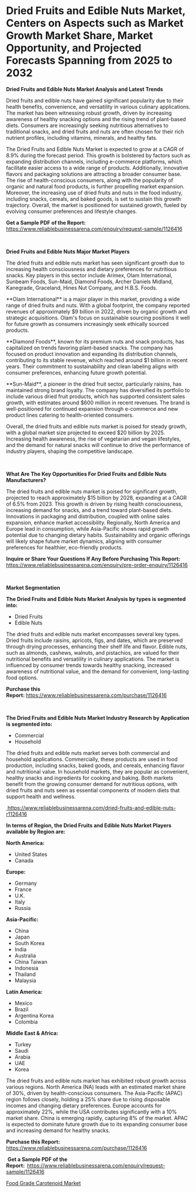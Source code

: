 <p><h1>Dried Fruits and Edible Nuts Market, Centers on Aspects such as Market Growth Market Share, Market Opportunity, and Projected Forecasts Spanning from 2025 to 2032</h1></p><p><strong>Dried Fruits and Edible Nuts Market Analysis and Latest Trends</strong></p>
<p><p>Dried fruits and edible nuts have gained significant popularity due to their health benefits, convenience, and versatility in various culinary applications. The market has been witnessing robust growth, driven by increasing awareness of healthy snacking options and the rising trend of plant-based diets. Consumers are increasingly seeking nutritious alternatives to traditional snacks, and dried fruits and nuts are often chosen for their rich nutrient profiles, including vitamins, minerals, and healthy fats.</p><p>The Dried Fruits and Edible Nuts Market is expected to grow at a CAGR of 8.9% during the forecast period. This growth is bolstered by factors such as expanding distribution channels, including e-commerce platforms, which facilitate easier access to a wide range of products. Additionally, innovative flavors and packaging solutions are attracting a broader consumer base. The rise of health-conscious consumers, along with the popularity of organic and natural food products, is further propelling market expansion. Moreover, the increasing use of dried fruits and nuts in the food industry, including snacks, cereals, and baked goods, is set to sustain this growth trajectory. Overall, the market is positioned for sustained growth, fueled by evolving consumer preferences and lifestyle changes.</p></p>
<p><strong>Get a Sample PDF of the Report:&nbsp;</strong> <a href="https://www.reliablebusinessarena.com/enquiry/request-sample/1126416?utm_campaign=2120&utm_medium=2&utm_source=Github&utm_content=ia&utm_term=15022025&utm_id=dried-fruits-and-edible-nuts">https://www.reliablebusinessarena.com/enquiry/request-sample/1126416</a></p>
<p>&nbsp;</p>
<p><strong>Dried Fruits and Edible Nuts Major Market Players</strong></p>
<p><p>The dried fruits and edible nuts market has seen significant growth due to increasing health consciousness and dietary preferences for nutritious snacks. Key players in this sector include Arimex, Olam International, Sunbeam Foods, Sun-Maid, Diamond Foods, Archer Daniels Midland, Kanegrade, Graceland, Hines Nut Company, and H.B.S. Foods.</p><p>**Olam International** is a major player in this market, providing a wide range of dried fruits and nuts. With a global footprint, the company reported revenues of approximately $9 billion in 2022, driven by organic growth and strategic acquisitions. Olam's focus on sustainable sourcing positions it well for future growth as consumers increasingly seek ethically sourced products.</p><p>**Diamond Foods**, known for its premium nuts and snack products, has capitalized on trends favoring plant-based snacks. The company has focused on product innovation and expanding its distribution channels, contributing to its stable revenue, which reached around $1 billion in recent years. Their commitment to sustainability and clean labeling aligns with consumer preferences, enhancing future growth potential.</p><p>**Sun-Maid**, a pioneer in the dried fruit sector, particularly raisins, has maintained strong brand loyalty. The company has diversified its portfolio to include various dried fruit products, which has supported consistent sales growth, with estimates around $600 million in recent revenues. The brand is well-positioned for continued expansion through e-commerce and new product lines catering to health-oriented consumers.</p><p>Overall, the dried fruits and edible nuts market is poised for steady growth, with a global market size projected to exceed $20 billion by 2025. Increasing health awareness, the rise of vegetarian and vegan lifestyles, and the demand for natural snacks will continue to drive the performance of industry players, shaping the competitive landscape.</p></p>
<p>&nbsp;</p>
<p><strong>What Are The Key Opportunities For Dried Fruits and Edible Nuts Manufacturers?</strong></p>
<p><p>The dried fruits and edible nuts market is poised for significant growth, projected to reach approximately $15 billion by 2028, expanding at a CAGR of 6.5% from 2023. This growth is driven by rising health consciousness, increasing demand for snacks, and a trend toward plant-based diets. Innovations in packaging and distribution, coupled with online sales expansion, enhance market accessibility. Regionally, North America and Europe lead in consumption, while Asia-Pacific shows rapid growth potential due to changing dietary habits. Sustainability and organic offerings will likely shape future market dynamics, aligning with consumer preferences for healthier, eco-friendly products.</p></p>
<p><strong>Inquire or Share Your Questions If Any Before Purchasing This Report:</strong> <a href="https://www.reliablebusinessarena.com/enquiry/pre-order-enquiry/1126416?utm_campaign=2120&utm_medium=2&utm_source=Github&utm_content=ia&utm_term=15022025&utm_id=dried-fruits-and-edible-nuts">https://www.reliablebusinessarena.com/enquiry/pre-order-enquiry/1126416</a></p>
<p>&nbsp;</p>
<p><strong>Market Segmentation</strong></p>
<p><strong>The Dried Fruits and Edible Nuts Market Analysis by types is segmented into:</strong></p>
<p><ul><li>Dried Fruits</li><li>Edible Nuts</li></ul></p>
<p><p>The dried fruits and edible nuts market encompasses several key types. Dried fruits include raisins, apricots, figs, and dates, which are preserved through drying processes, enhancing their shelf life and flavor. Edible nuts, such as almonds, cashews, walnuts, and pistachios, are valued for their nutritional benefits and versatility in culinary applications. The market is influenced by consumer trends towards healthy snacking, increased awareness of nutritional value, and the demand for convenient, long-lasting food options.</p></p>
<p><strong>Purchase this Report:&nbsp;</strong><a href="https://www.reliablebusinessarena.com/purchase/1126416?utm_campaign=2120&utm_medium=2&utm_source=Github&utm_content=ia&utm_term=15022025&utm_id=dried-fruits-and-edible-nuts">https://www.reliablebusinessarena.com/purchase/1126416</a></p>
<p>&nbsp;</p>
<p><strong>The Dried Fruits and Edible Nuts Market Industry Research by Application is segmented into:</strong></p>
<p><ul><li>Commercial</li><li>Household</li></ul></p>
<p><p>The dried fruits and edible nuts market serves both commercial and household applications. Commercially, these products are used in food production, including snacks, baked goods, and cereals, enhancing flavor and nutritional value. In household markets, they are popular as convenient, healthy snacks and ingredients for cooking and baking. Both markets benefit from the growing consumer demand for nutritious options, with dried fruits and nuts seen as essential components of modern diets that support health and wellness.</p></p>
<p><a href="https://www.reliablebusinessarena.com/dried-fruits-and-edible-nuts-r1126416?utm_campaign=2120&utm_medium=2&utm_source=Github&utm_content=ia&utm_term=15022025&utm_id=dried-fruits-and-edible-nuts">&nbsp;https://www.reliablebusinessarena.com/dried-fruits-and-edible-nuts-r1126416</a></p>
<p><strong>In terms of Region, the Dried Fruits and Edible Nuts Market Players available by Region are:</strong></p>
<p>
    <p> <strong> North America: </strong>
        <ul>
            <li>United States</li>
            <li>Canada</li>
        </ul>
        </p> 
    <p> <strong> Europe: </strong>
        <ul>
            <li>Germany</li>
            <li>France</li>
            <li>U.K.</li>
            <li>Italy</li>
            <li>Russia</li>
        </ul>
        </p> 
    <p> <strong> Asia-Pacific: </strong>
        <ul>
            <li>China</li>
            <li>Japan</li>
            <li>South Korea</li>
            <li>India</li>
            <li>Australia</li>
            <li>China Taiwan</li>
            <li>Indonesia</li>
            <li>Thailand</li>
            <li>Malaysia</li>
        </ul>
        </p> 
    <p> <strong> Latin America: </strong>
        <ul>
            <li>Mexico</li>
            <li>Brazil</li>
            <li>Argentina Korea</li>
            <li>Colombia</li>
        </ul>
        </p> 
    <p> <strong> Middle East & Africa: </strong>
        <ul>
            <li>Turkey</li>
            <li>Saudi</li>
            <li>Arabia</li>
            <li>UAE</li>
            <li>Korea</li>
        </ul>
    </p>
    </p>
<p><p>The dried fruits and edible nuts market has exhibited robust growth across various regions. North America (NA) leads with an estimated market share of 30%, driven by health-conscious consumers. The Asia-Pacific (APAC) region follows closely, holding a 25% share due to rising disposable incomes and changing dietary preferences. Europe accounts for approximately 22%, while the USA contributes significantly with a 10% market share. China is emerging rapidly, capturing 8% of the market. APAC is expected to dominate future growth due to its expanding consumer base and increasing demand for healthy snacks.</p></p>
<p><strong>Purchase this Report: </strong><a href="https://www.reliablebusinessarena.com/purchase/1126416?utm_campaign=2120&utm_medium=2&utm_source=Github&utm_content=ia&utm_term=15022025&utm_id=dried-fruits-and-edible-nuts">https://www.reliablebusinessarena.com/purchase/1126416</a></p>
<p>&nbsp;<strong>Get a Sample PDF of the Report:&nbsp;&nbsp;</strong><a href="https://www.reliablebusinessarena.com/enquiry/request-sample/1126416?utm_campaign=2120&utm_medium=2&utm_source=Github&utm_content=ia&utm_term=15022025&utm_id=dried-fruits-and-edible-nuts">https://www.reliablebusinessarena.com/enquiry/request-sample/1126416</a></p>
<p><strong></strong></p>
<p><p><a href="https://github.com/FlorianWolf90/Market-Research-Report-List-1/blob/main/food-grade-carotenoid-market.md?utm_campaign=2120&utm_medium=2&utm_source=Github&utm_content=ia&utm_term=15022025&utm_id=dried-fruits-and-edible-nuts">Food Grade Carotenoid Market</a></p></p>